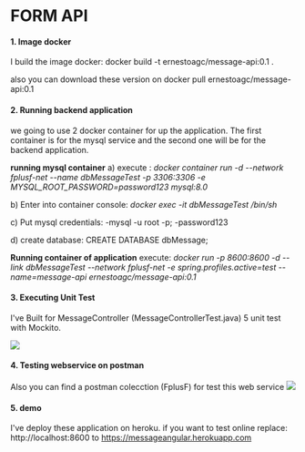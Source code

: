 # FORM API

#### **1.  Image docker**
I build the image docker: docker build -t ernestoagc/message-api:0.1 .

also you can download these version on 
docker pull ernestoagc/message-api:0.1


#### **2. Running backend application**
we going to use 2 docker container for up the application. The first container is for the mysql service and the second one will be for the backend application.

**running mysql container**
a) execute : 
*docker container run -d --network fplusf-net  --name dbMessageTest -p 3306:3306 -e MYSQL_ROOT_PASSWORD=password123 mysql:8.0*

b) Enter into container console:  *docker exec -it dbMessageTest  /bin/sh*

c) Put mysql credentials: 
  -mysql -u root -p;
   -password123
   
 d) create database: CREATE DATABASE dbMessage;
 
 **Running container of application**
 execute: 
*docker run -p 8600:8600  -d --link dbMessageTest  --network fplusf-net  -e spring.profiles.active=test  --name=message-api ernestoagc/message-api:0.1*



#### **3. Executing Unit Test**
I've Built for MessageController (MessageControllerTest.java) 5 unit test with Mockito.

![](https://i.imgur.com/uAsPP9w.jpg)


#### **4. Testing webservice on postman**
Also you can find a postman colecction (FplusF) for test this web service
![](https://i.imgur.com/tm8cSz0.jpg)



#### **5. demo**
I've deploy these application on heroku. if you want to test online replace: http://localhost:8600  to https://messageangular.herokuapp.com